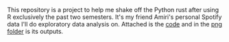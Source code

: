 This repository is a project to help me shake off the Python rust after using R exclusively the past two semesters. It's my friend Amiri's personal Spotify data I'll do exploratory data analysis on.
Attached is the [code](https://github.com/lukebeebe/Spotify-Data/blob/main/Amiri%20Analysis.py) and in the [png folder](https://github.com/lukebeebe/Spotify-Data/tree/main/png) is its outputs.

